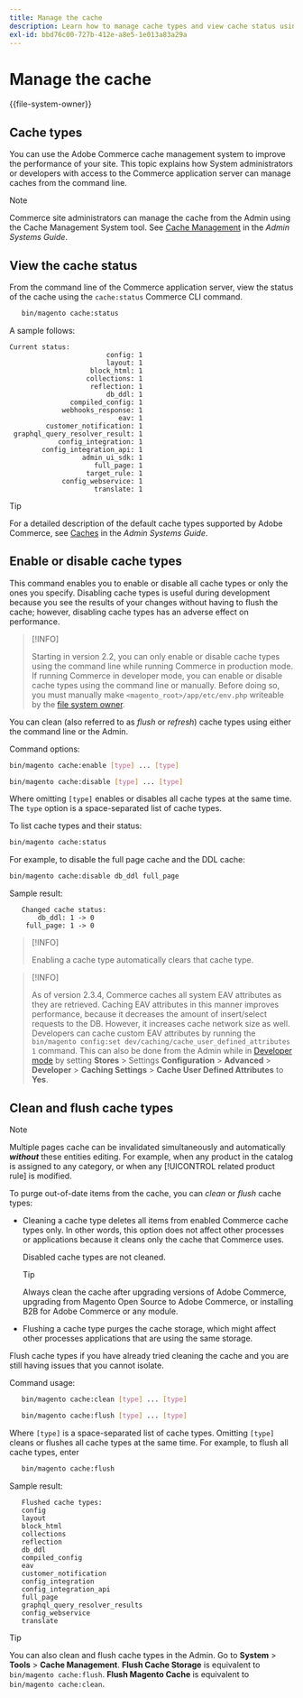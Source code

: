 ```yaml
---
title: Manage the cache
description: Learn how to manage cache types and view cache status using Adobe Commerce CLI commands. Discover cache management and optimization techniques.
exl-id: bbd76c00-727b-412e-a8e5-1e013a83a29a
---
```

# Manage the cache

{{file-system-owner}}

## Cache types

You can use the Adobe Commerce cache management system to improve the performance of your site. This topic explains how System administrators or developers with access to the Commerce application server can manage caches from the command line.

>[!NOTE]
>
>
>Commerce site administrators can manage the cache from the Admin using the Cache Management System tool. See [Cache Management](https://experienceleague.adobe.com/en/docs/commerce-admin/systems/tools/cache-management) in the _Admin Systems Guide_.


## View the cache status

From the command line of the Commerce application server, view the status of the cache using the `cache:status` Commerce CLI command.

```bash
   bin/magento cache:status
```

<!-- where `--bootstrap=` is a URL-encoded associative array of Commerce [application bootstrap parameters](../bootstrap/set-parameters.md) and values. -->

A sample follows:

```
Current status:
                        config: 1
                        layout: 1
                    block_html: 1
                   collections: 1
                    reflection: 1
                        db_ddl: 1
               compiled_config: 1
             webhooks_response: 1
                           eav: 1
         customer_notification: 1
 graphql_query_resolver_result: 1
            config_integration: 1
        config_integration_api: 1
                  admin_ui_sdk: 1
                     full_page: 1
                   target_rule: 1
             config_webservice: 1
                     translate: 1
```

>[!TIP]
>
>For a detailed description of the default cache types supported by Adobe Commerce, see [Caches](https://experienceleague.adobe.com/en/docs/commerce-admin/systems/tools/cache-management#caches) in the _Admin Systems Guide_.


## Enable or disable cache types

This command enables you to enable or disable all cache types or only the ones you specify. Disabling cache types is useful during development because you see the results of your changes without having to flush the cache; however, disabling cache types has an adverse effect on performance.

>[!INFO]
>
>Starting in version 2.2, you can only enable or disable cache types using the command line while running Commerce in production mode. If running Commerce in developer mode, you can enable or disable cache types using the command line or manually. Before doing so, you must manually make `<magento_root>/app/etc/env.php` writeable by the [file system owner](../../installation/prerequisites/file-system/overview.md).

You can clean (also referred to as _flush_ or _refresh_) cache types using either the command line or the Admin.

Command options:

```bash
bin/magento cache:enable [type] ... [type]
```

```bash
bin/magento cache:disable [type] ... [type]
```

Where omitting `[type]` enables or disables all cache types at the same time. The `type` option is a space-separated list of cache types.

<!-- `--bootstrap=` is a URL-encoded associative array of Commerce [application bootstrap parameters](../bootstrap/set-parameters.md#bootstrap-parameters) and values. -->

To list cache types and their status:

```bash
bin/magento cache:status
```

For example, to disable the full page cache and the DDL cache:

```bash
bin/magento cache:disable db_ddl full_page
```

Sample result:

```
   Changed cache status:
       db_ddl: 1 -> 0
    full_page: 1 -> 0
```

>[!INFO]
>
>Enabling a cache type automatically clears that cache type.

>[!INFO]
>
>As of version 2.3.4, Commerce caches all system EAV attributes as they are retrieved. Caching EAV attributes in this manner improves performance, because it decreases the amount of insert/select requests to the DB. However, it increases cache network size as well. Developers can cache custom EAV attributes by running the `bin/magento config:set dev/caching/cache_user_defined_attributes 1` command. This can also be done from the Admin while in [Developer mode](../bootstrap/application-modes.md) by setting **Stores** > Settings **Configuration** > **Advanced** > **Developer** > **Caching Settings** > **Cache User Defined Attributes** to **Yes**.

## Clean and flush cache types

>[!NOTE]
>
>Multiple pages cache can be invalidated simultaneously and automatically **_without_** these entities editing. For example, when any product in the catalog is assigned to any category, or when any [!UICONTROL related product rule] is modified.

To purge out-of-date items from the cache, you can _clean_ or _flush_ cache types:

-  Cleaning a cache type deletes all items from enabled Commerce cache types only. In other words, this option does not affect other processes or applications because it cleans only the cache that Commerce uses.

   Disabled cache types are not cleaned.

   >[!TIP]
   >
   >Always clean the cache after upgrading versions of Adobe Commerce, upgrading from Magento Open Source to Adobe Commerce, or installing B2B for Adobe Commerce or any module.

-  Flushing a cache type purges the cache storage, which might affect other processes applications that are using the same storage.

Flush cache types if you have already tried cleaning the cache and you are still having issues that you cannot isolate.

Command usage:

```bash
   bin/magento cache:clean [type] ... [type]
```

```bash
   bin/magento cache:flush [type] ... [type]
```

Where `[type]` is a space-separated list of cache types. Omitting `[type]` cleans or flushes all cache types at the same time. For example, to flush all cache types, enter

```bash
   bin/magento cache:flush
```

Sample result:

```
   Flushed cache types:
   config
   layout
   block_html
   collections
   reflection
   db_ddl
   compiled_config
   eav
   customer_notification
   config_integration
   config_integration_api
   full_page
   graphql_query_resolver_results
   config_webservice
   translate
```

>[!TIP]
>
>You can also clean and flush cache types in the Admin. Go to **System** > **Tools** > **Cache Management**. **Flush Cache Storage** is equivalent to `bin/magento cache:flush`. **Flush Magento Cache** is equivalent to `bin/magento cache:clean`.
